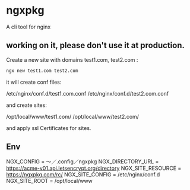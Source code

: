 # ngxpkg

A cli tool for nginx

## working on it, please don't use it at production.


Create a new site with domains test1.com, test2.com :

```bash
ngx new test1.com test2.com
```

it will create conf files:

/etc/nginx/conf.d/test1.com.conf
/etc/nginx/conf.d/test2.com.conf

and create sites:

/opt/local/www/test1.com/
/opt/local/www/test2.com/

and apply ssl Certificates for sites.

## Env

NGX_CONFIG = 〜／.config／ngxpkg
NGX_DIRECTORY_URL = https://acme-v01.api.letsencrypt.org/directory
NGX_SITE_RESOURCE = https://ngxpkg.com/rc/
NGX_SITE_CONFIG = /etc/nginx/conf.d
NGX_SITE_ROOT = /opt/local/www